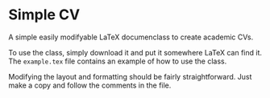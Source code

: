 Simple CV
=========

A simple easily modifyable LaTeX documenclass to create academic CVs.

To use the class, simply download it and put it somewhere LaTeX can find it.
The `example.tex` file contains an example of how to use the class.

Modifying the layout and formatting should be fairly straightforward.
Just make a copy and follow the comments in the file.
